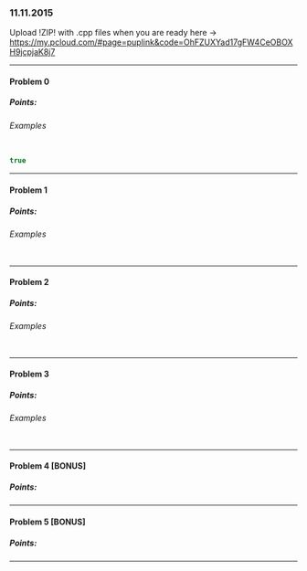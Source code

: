 ### 11.11.2015

Upload !ZIP! with .cpp files when you are ready here -> https://my.pcloud.com/#page=puplink&code=OhFZUXYad17gFW4CeOBOXH9jcpjaK8j7

---

#### Problem 0
##### Points: 



###### Examples

```c++

true
```

---

#### Problem 1
##### Points: 


###### Examples

```c++

```

---

#### Problem 2
##### Points: 


###### Examples
```c++

```
---

#### Problem 3
##### Points: 


###### Examples

```c++

```

---

#### Problem 4 [BONUS]
##### Points: 


---

#### Problem 5 [BONUS]
##### Points: 



---
